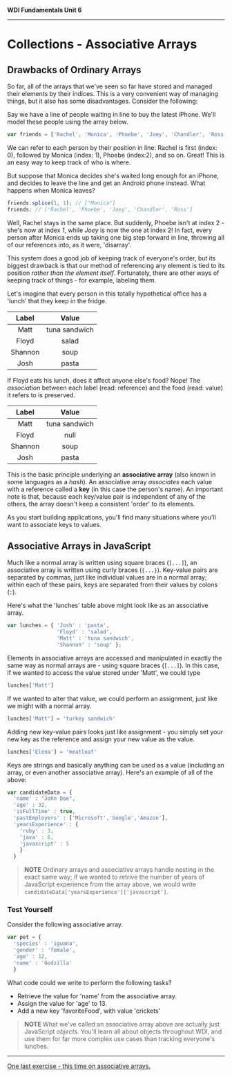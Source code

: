 **WDI Fundamentals Unit 6**

---

# Collections - Associative Arrays

## Drawbacks of Ordinary Arrays

So far, all of the arrays that we've seen so far have stored and managed their elements by their indices. This is a very convenient way of managing things, but it also has some disadvantages. Consider the following:

Say we have a line of people waiting in line to buy the latest iPhone. We'll model these people using the array below.

```javascript
var friends = ['Rachel', 'Monica', 'Phoebe', 'Joey', 'Chandler', 'Ross'];
```

We can refer to each person by their position in line: Rachel is first (index: 0), followed by Monica (index: 1), Phoebe (index:2), and so on. Great! This is an easy way to keep track of who is where.

But suppose that Monica decides she's waited long enough for an iPhone, and decides to leave the line and get an Android phone instead. What happens when Monica leaves?

```javascript
friends.splice(1, 1); // ["Monica"]
friends; // ['Rachel', 'Phoebe', 'Joey', 'Chandler', 'Ross']
```

Well, Rachel stays in the same place. But suddenly, Phoebe isn't at index 2 - she's now at index *1*, while *Joey* is now the one at index 2! In fact, every person after Monica ends up taking one big step forward in line, throwing all of our references into, as it were, 'disarray'.

This system does a good job of keeping track of everyone's order, but its biggest drawback is that our method of referencing any element is tied to its position *rather than the element itself*. Fortunately, there are other ways of keeping track of things - for example, labeling them.

Let's imagine that every person in this totally hypothetical office has a 'lunch' that they keep in the fridge.

|  Label    |  Value          |
|:-------:  |:-------:        |
| Matt    | tuna sandwich |
| Floyd   | salad         |
| Shannon | soup          |
| Josh    | pasta         |

If Floyd eats his lunch, does it affect anyone else's food? Nope! The *association* between each label (read: reference) and the food (read: value) it refers to is preserved.

|  Label      |  Value  |
|:-------:    |:-------:|
| Matt      | tuna sandwich |
| Floyd     | null            |
| Shannon   | soup          |
| Josh      | pasta         |

This is the basic principle underlying an **associative array** (also known in some languages as a *hash*). An associative array *associates* each value with a reference called a **key** (in this case the person's name). An important note is that, because each key/value pair is independent of any of the others, the array doesn't keep a consistent 'order' to its elements.

As you start building applications, you'll find many situations where you'll want to associate keys to values.

## Associative Arrays in JavaScript

Much like a normal array is written using square braces (`[...]`), an associative array is written using curly braces (`{...}`). Key-value pairs are separated by commas, just like individual values are in a normal array; within each of these pairs, keys are separated from their values by colons (`:`).

Here's what the 'lunches' table above might look like as an associative array.

```javascript
var lunches = { 'Josh' : 'pasta',
                'Floyd' : 'salad',
                'Matt' : 'tuna sandwich',
                'Shannon' : 'soup' };
```

Elements in associative arrays are accessed and manipulated in exactly the same way as normal arrays are - using square braces (`[...]`). In this case, if we wanted to access the value stored under 'Matt', we could type

  ```js
  lunches['Matt']
  ```

If we wanted to alter that value, we could perform an assignment, just like we might with a normal array.

  ```js
  lunches['Matt'] = 'turkey sandwich'
  ```

Adding new key-value pairs looks just like assignment - you simply set your new key as the reference and assign your new value as the value.

  ```js
  lunches['Elena'] = 'meatloaf'
  ```

Keys are strings and basically anything can be used as a value (including an array, or even another associative array). Here's an example of all of the above:

```javascript
var candidateData = {
  'name' : "John Doe",
  'age' : 32,
  'isFullTime' : true,
  'pastEmployers' : ['Microsoft','Google','Amazon'],
  'yearsExperience' : {
    'ruby' : 3,
    'java' : 6,
    'javascript' : 5
    }
  }
```
>**NOTE** Ordinary arrays and associative arrays handle nesting in the exact same way; if we wanted to retrive the number of years of JavaScript experience from the array above, we would write <code>candidateData['yearsExperience']['javascript']</code>.

### Test Yourself
Consider the following associative array.

```javascript
var pet = {
  'species' : 'iguana',
  'gender' : 'female',
  'age' : 12,
  'name' : 'Godzilla'
  }
```
What code could we write to perform the following tasks?
* Retrieve the value for 'name' from the associative array.
* Assign the value for 'age' to 13.
* Add a new key 'favoriteFood', with value 'crickets'

>**NOTE** What we've called an associative array above are actually just JavaScript *objects*. You'll learn all about objects throughout WDI, and use them for far more complex use cases than tracking everyone's lunches.

---

[One last exercise - this time on associative arrays.](10_exercise.md)
